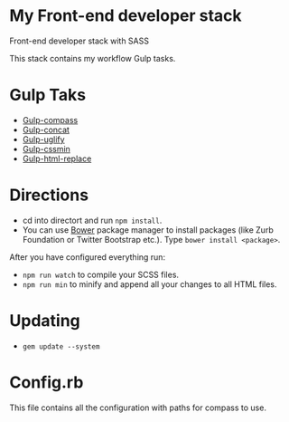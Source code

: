 # My Front-end developer stack
Front-end developer stack with SASS

This stack contains my workflow Gulp tasks.


# Gulp Taks

* [Gulp-compass](https://www.npmjs.com/package/gulp-compass)
* [Gulp-concat](https://www.npmjs.com/package/gulp-concat)
* [Gulp-uglify](https://www.npmjs.com/package/gulp-uglify)
* [Gulp-cssmin](https://www.npmjs.com/package/gulp-cssmin)
* [Gulp-html-replace](https://www.npmjs.com/package/gulp-html-replace)


# Directions

* cd into directort and run `npm install`.
* You can use [Bower](http://bower.io/) package manager to install packages (like Zurb Foundation or Twitter Bootstrap etc.). Type `bower install <package>`.

After you have configured everything run:
* `npm run watch` to compile your SCSS files.
* `npm run min` to minify and append all your changes to all HTML files.

# Updating
* `gem update --system`


# Config.rb

This file contains all the configuration with paths for compass to use.
